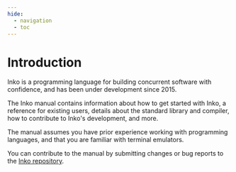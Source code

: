 ```yaml
---
hide:
  - navigation
  - toc
---
```

# Introduction

Inko is a programming language for building concurrent software with confidence,
and has been under development since 2015.

The Inko manual contains information about how to get started with Inko, a
reference for existing users, details about the standard library and compiler,
how to contribute to Inko's development, and more.

The manual assumes you have prior experience working with programming languages,
and that you are familiar with terminal emulators.

You can contribute to the manual by submitting changes or bug reports to the
[Inko repository](https://github.com/inko-lang/inko).
